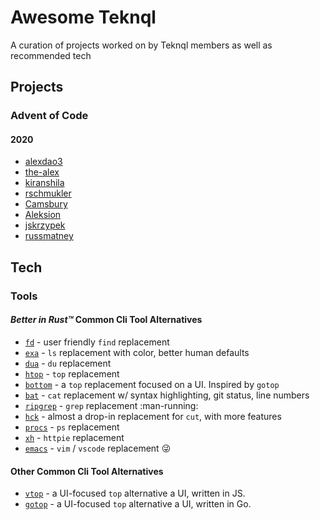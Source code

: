 # Awesome Teknql

A curation of projects worked on by Teknql members as well as recommended tech

## Projects

### Advent of Code

#### 2020

- [alexdao3](https://github.com/alexdao3/advent-of-code)
- [the-alex](https://github.com/the-alex/advent-of-code-2020)
- [kiranshila](https://github.com/kiranshila/AdventOfCode)
- [rschmukler](https://github.com/rschmukler/advent-2020)
- [Camsbury](https://github.com/Camsbury/aoc-2020)
- [Aleksion](https://github.com/Aleksion/advent-2020)
- [jskrzypek](https://github.com/jskrzypek/advent-of-code-2020)
- [russmatney](https://github.com/russmatney/advent-of-code-2020)

## Tech

### Tools

#### *Better in Rust™* Common Cli Tool Alternatives

- [`fd`](https://github.com/sharkdp/fd) - user friendly `find` replacement
- [`exa`](https://github.com/ogham/exa) - `ls` replacement with color, better
  human defaults
- [`dua`](https://github.com/Byron/dua-cli) - `du` replacement
- [`htop`](https://htop.dev/) - `top` replacement
- [`bottom`](https://github.com/ClementTsang/bottom) - a `top` replacement
  focused on a UI. Inspired by `gotop`
- [`bat`](https://github.com/sharkdp/bat) - `cat` replacement w/ syntax
  highlighting, git status, line numbers
- [`ripgrep`](https://github.com/BurntSushi/ripgrep) - `grep` replacement
  :man-running:
- [`hck`](https://github.com/sstadick/hck) - almost a drop-in replacement for
  `cut`, with more features
- [`procs`](https://github.com/dalance/procs) - `ps` replacement
- [`xh`](https://github.com/ducaale/xh) - `httpie` replacement
- [`emacs`](https://github.com/emacs-mirror/emacs) - `vim` / `vscode`
  replacement :stuck_out_tongue_winking_eye:

#### Other Common Cli Tool Alternatives

- [`vtop`](https://github.com/MrRio/vtop) - a UI-focused `top` alternative
  a UI, written in JS.
- [`gotop`](https://github.com/xxxserxxx/gotop) - a UI-focused `top` alternative
  a UI, written in Go.
